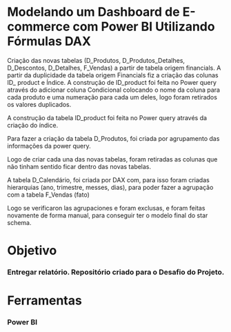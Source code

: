 # Modelando um Dashboard de E-commerce com Power BI Utilizando Fórmulas DAX

Criação das novas tabelas (D_Produtos, D_Produtos_Detalhes, D_Descontos, D_Detalhes, F_Vendas) a partir de tabela origem financials. A partir da duplicidade da tabela origem Financials fiz a criação das colunas ID_ product e Índice.
A construção de ID_product foi feita no Power query através do adicionar coluna Condicional colocando o nome da coluna para cada produto e uma numeração para cada um deles, logo foram retirados os valores duplicados.

A construção da tabela ID_product foi feita no Power query através da criação do índice. 

Para fazer a criação da tabela D_Produtos, foi criada por agrupamento das informações da power query.

Logo de criar cada una das novas tabelas, foram retiradas as colunas que não tinham sentido ficar dentro das novas tabelas.

A tabela D_Calendário, foi criada por DAX com, para isso foram criadas hierarquias (ano, trimestre, messes, dias), para poder fazer a agrupação com a tabela F_Vendas (fato)
	
Logo se verificaron las agrupaciones e foram exclusas, e foram feitas novamente de forma manual, para conseguir ter o modelo final do star schema.


# Objetivo

### Entregar relatório. Repositório criado para o Desafio do Projeto.

# Ferramentas

### Power BI
